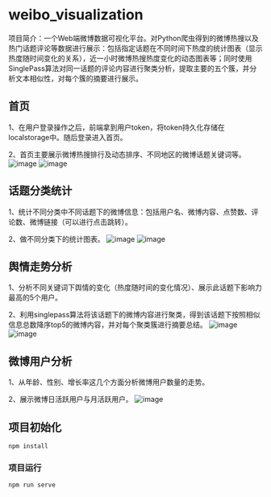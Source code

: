 # weibo_visualization
项目简介：一个Web端微博数据可视化平台。对Python爬虫得到的微博热搜以及热门话题评论等数据进行展示：包括指定话题在不同时间下热度的统计图表（显示热度随时间变化的关系），近一小时微博热搜热度变化的动态图表等；同时使用SinglePass算法对同一话题的评论内容进行聚类分析，提取主要的五个簇，并分析文本相似性，对每个簇的摘要进行展示。

## 首页
1、在用户登录操作之后，前端拿到用户token，将token持久化存储在localstorage中。随后登录进入首页。


2、首页主要展示微博热搜排行及动态排序、不同地区的微博话题关键词等。
![image](https://user-images.githubusercontent.com/88093402/227863730-e7f2e134-8c9c-45dd-8c85-fe940d06f424.png)
![image](https://user-images.githubusercontent.com/88093402/227864524-55c0f41b-4567-4dcb-8862-d3a09c855a05.png)

## 话题分类统计
1、统计不同分类中不同话题下的微博信息：包括用户名、微博内容、点赞数、评论数、微博链接（可以进行点击跳转）。


2、做不同分类下的统计图表。
![image](https://user-images.githubusercontent.com/88093402/227864933-05e66a61-7c5a-4602-a78c-31eef5abfc1e.png)
![image](https://user-images.githubusercontent.com/88093402/227864974-d5f84b0c-9685-4ee6-9a61-4cbd9d0ce092.png)


## 舆情走势分析
1、分析不同关键词下舆情的变化（热度随时间的变化情况）、展示此话题下影响力最高的5个用户。


2、利用singlepass算法将该话题下的微博内容进行聚类，得到该话题下按照相似信息总数降序top5的微博内容，并对每个聚类簇进行摘要总结。
![image](https://user-images.githubusercontent.com/88093402/227865920-a42c4663-7e16-4e58-88c9-f8db0c814973.png)
![image](https://user-images.githubusercontent.com/88093402/227865960-52130195-8653-41f7-a2c1-f34f9c948f67.png)


## 微博用户分析
1、从年龄、性别、增长率这几个方面分析微博用户数量的走势。


2、展示微博日活跃用户与月活跃用户。
![image](https://user-images.githubusercontent.com/88093402/227866057-5ca5518e-3bdd-4afa-b884-cf847e94bba4.png)


## 项目初始化
```
npm install
```

### 项目运行
```
npm run serve
```

